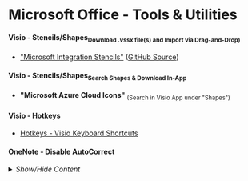 <!-- ------------------------------------------------------------ ---

This file (on GitHub):

	https://github.com/mcavallo-git/Coding/blob/master/windows/Windows%20-%20Mcrosoft%20Office%20-%20Tools%20%26%20Utilities.md

--- ------------------------------------------------------------- -->

# Microsoft Office - Tools & Utilities

<!-- ------------------------------------------------------------ -->

<h4>Visio - Stencils/Shapes<sub>Download .vssx file(s) and Import via Drag-and-Drop)</sub></h4>

* ["Microsoft Integration Stencils"](https://gallery.technet.microsoft.com/Collection-of-Integration-e6a3f4d0) ([GitHub Source](https://github.com/sandroasp/Microsoft-Integration-and-Azure-Stencils-Pack-for-Visio))

<!-- ------------------------------------------------------------ -->

<h4>Visio - Stencils/Shapes<sub>Search Shapes & Download In-App</sub></h4>

* <b>"Microsoft Azure Cloud Icons"</b> <sub>(Search in Visio App under "Shapes")</sub>

<!-- ------------------------------------------------------------ -->

<h4>Visio - Hotkeys</h4>

* [Hotkeys - Visio Keyboard Shortcuts](http://www.excel-networks.com/docs/ms-visio-keyboardshortcuts.pdf)

<!-- ------------------------------------------------------------ -->

<h4>OneNote - Disable AutoCorrect</h4>

<details><summary><i>Show/Hide Content</i></summary>
<p>

<pre><code>------------------------------------------------------------

Instructions for version:
	OneNote 2016 (Office-365 Install)

	Select tab "Review" at the top
		--> Click Dropdown:   "Language" 
			--> Select   "Language Preferences"
				--> Select Left Tab: "Proofing"  (3rd Tab from Top)
				
					(TOP CATEGORY)
						Click Button "AutoCorrect Options"
							(UNCHECK) Correct TWo INitial CApitals
							(UNCHECK) Capitalize first letter of sentences
							(UNCHECK) Capitalize names of days
							(UNCHECK) Correct accidental use of cAPS LOCK key
							(UNCHECK) Replace text as you type
							(Click "OK")
					
					(MIDDLE CATEGORY) - When correcting spelling in Microsoft Office programs
						(UNCHECK) Flag repeated words
					
					(BOTTOM CATEGORY) - When correcting spelling in OneNote
						(UNCHECK) Check spelling as you type
						(UNCHECK) Check grammar with spelling
						(Click "OK")

------------------------------------------------------------

Instructions for version:
	OneNote, Windows 10 (Built-In) App

		Click [ … ] at the top
			-> Settings
				-> Options
					-> Proofing (near bottom)
						-> Hide Spelling Errors [ON]
						-> AutoCorrect [OFF]

------------------------------------------------------------</code></pre>

</p>
</details>